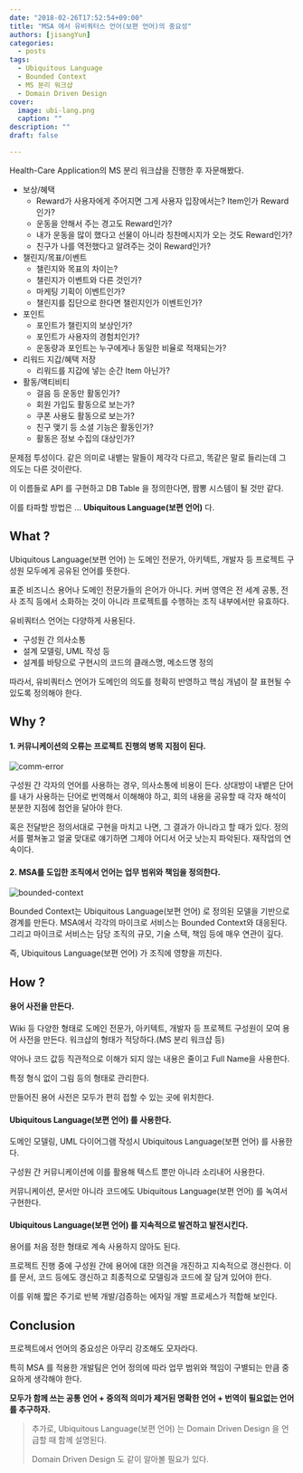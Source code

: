 ```yaml
---
date: "2018-02-26T17:52:54+09:00"
title: "MSA 에서 유비쿼터스 언어(보편 언어)의 중요성"
authors: [jisangYun]
categories:
  - posts
tags:
  - Ubiquitous Language
  - Bounded Context
  - MS 분리 워크샵
  - Domain Driven Design
cover:
  image: ubi-lang.png
  caption: ""
description: ""
draft: false

---
```


Health-Care Application의 MS 분리 워크샵을 진행한 후 자문해봤다.

- 보상/혜택
  - Reward가 사용자에게 주어지면 그게 사용자 입장에서는? Item인가 Reward인가?
  - 운동을 안해서 주는 경고도 Reward인가?
  - 내가 운동을 많이 했다고 선물이 아니라 칭찬메시지가 오는 것도 Reward인가?
  - 친구가 나를 역전했다고 알려주는 것이 Reward인가?
- 챌린지/목표/이벤트
  - 챌린지와 목표의 차이는?
  - 챌린지가 이벤트와 다른 것인가?
  - 마케팅 기획이 이벤트인가?
  - 챌린지를 집단으로 한다면 챌린지인가 이벤트인가?
- 포인트
  - 포인트가 챌린지의 보상인가?
  - 포인트가 사용자의 경험치인가?
  - 운동량과 포인트는 누구에게나 동일한 비율로 적재되는가?
- 리워드 지갑/혜택 저장
  - 리워드를 지갑에 넣는 순간 Item 아닌가?
- 활동/액티비티
  - 걸음 등 운동만 활동인가?
  - 회원 가입도 활동으로 보는가?
  - 쿠폰 사용도 활동으로 보는가?
  - 친구 맺기 등 소셜 기능은 활동인가?
  - 활동은 정보 수집의 대상인가?

문제점 투성이다. 같은 의미로 내뱉는 말들이 제각각 다르고, 똑같은 말로 들리는데 그 의도는 다른 것이란다.

이 이름들로 API 를 구현하고 DB Table 을 정의한다면, 짬뽕 시스템이 될 것만 같다.

이를 타파할 방법은 ... **Ubiquitous Language(보편 언어)** 다.

## What ?

Ubiquitous Language(보편 언어) 는 도메인 전문가, 아키텍트, 개발자 등 프로젝트 구성원 모두에게 공유된 언어를 뜻한다.

표준 비즈니스 용어나 도메인 전문가들의 은어가 아니다. 커버 영역은 전 세계 공통, 전사 조직 등에서 소화하는 것이 아니라 프로젝트를 수행하는 조직 내부에서만 유효하다.

유비쿼터스 언어는 다양하게 사용된다.
- 구성원 간 의사소통
- 설계 모델링, UML 작성 등
- 설계를 바탕으로 구현시의 코드의 클래스명, 메소드명 정의

따라서, 유비쿼터스 언어가 도메인의 의도를 정확히 반영하고 핵심 개념이 잘 표현될 수 있도록 정의해야 한다.

## Why ?

#### 1. 커뮤니케이션의 오류는 프로젝트 진행의 병목 지점이 된다.

![comm-error](comm-error.jpg)

구성원 간 각자의 언어를 사용하는 경우, 의사소통에 비용이 든다. 상대방이 내뱉은 단어를 내가 사용하는 단어로 번역해서 이해해야 하고, 회의 내용을 공유할 때 각자 해석이 분분한 지점에 첨언을 달아야 한다.

혹은 전달받은 정의서대로 구현을 마치고 나면, 그 결과가 아니라고 할 때가 있다. 정의서를 펼쳐놓고 얼굴 맞대로 얘기하면 그제야 어디서 어긋 낫는지 파악된다. 재작업의 연속이다.

#### 2. MSA를 도입한 조직에서 언어는 업무 범위와 책임을 정의한다.

![bounded-context](bounded-context.png)

Bounded Context는 Ubiquitous Language(보편 언어) 로 정의된 모델을 기반으로 경계를 만든다. MSA에서 각각의 마이크로 서비스는 Bounded Context와 대응된다. 그리고 마이크로 서비스는 담당 조직의 규모, 기술 스택, 책임 등에 매우 연관이 깊다.

즉, Ubiquitous Language(보편 언어) 가 조직에 영향을 끼친다. 

## How ?

#### 용어 사전을 만든다.

Wiki 등 다양한 형태로 도메인 전문가, 아키텍트, 개발자 등 프로젝트 구성원이 모여 용어 사전을 만든다. 워크샵의 형태가 적당하다.(MS 분리 워크샵 등)

약어나 코드 값등 직관적으로 이해가 되지 않는 내용은 줄이고 Full Name을 사용한다.

특정 형식 없이 그림 등의 형태로 관리한다.

만들어진 용어 사전은 모두가 편히 접할 수 있는 곳에 위치한다.

#### Ubiquitous Language(보편 언어) 를 사용한다.

도메인 모델링, UML 다이어그램 작성시 Ubiquitous Language(보편 언어) 를 사용한다.

구성원 간 커뮤니케이션에 이를 활용해 텍스트 뿐만 아니라 소리내어 사용한다.

커뮤니케이션, 문서만 아니라 코드에도 Ubiquitous Language(보편 언어) 를 녹여서 구현한다.

#### Ubiquitous Language(보편 언어) 를 지속적으로 발견하고 발전시킨다.

용어를 처음 정한 형태로 계속 사용하지 않아도 된다. 

프로젝트 진행 중에 구성원 간에 용어에 대한 의견을 개진하고 지속적으로 갱신한다. 이를 문서, 코드 등에도 갱신하고 최종적으로 모델링과 코드에 잘 담겨 있어야 한다.

이를 위해 짧은 주기로 반복 개발/검증하는 에자일 개발 프로세스가 적합해 보인다.


## Conclusion

프로젝트에서 언어의 중요성은 아무리 강조해도 모자라다.

특히 MSA 를 적용한 개발팀은 언어 정의에 따라 업무 범위와 책임이 구별되는 만큼 중요하게 생각해야 한다. 

**모두가 함께 쓰는 공통 언어 + 중의적 의미가 제거된 명확한 언어 + 번역이 필요없는 언어를 추구하자.**

> 추가로, Ubiquitous Language(보편 언어) 는 Domain Driven Design 을 언급할 때 함께 설명된다.
> 
> Domain Driven Design 도 같이 알아볼 필요가 있다.


